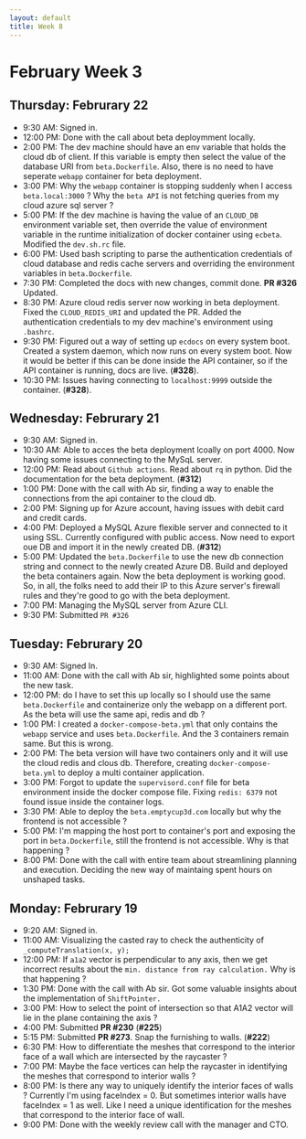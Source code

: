```yaml
---
layout: default
title: Week 8
---
```


# **February Week 3**
## **Thursday: Februrary 22**
- 9:30  AM: Signed in.
- 12:00 PM: Done with the call about beta deploymment locally.
- 2:00  PM: The dev machine should have an env variable that holds the cloud db of client. If this variable is empty then select the value of the database URI from `beta.Dockerfile`. Also, there is no need to have seperate `webapp` container for beta deployment.
- 3:00  PM: Why the `webapp` container is stopping suddenly when I access `beta.local:3000` ? Why the `beta API` is not fetching queries from my cloud azure sql server ?
- 5:00  PM: If the dev machine is having the value of an `CLOUD_DB` environment variable set, then override the value of environment variable in the runtime initialization of docker container using `ecbeta`. Modified the `dev.sh.rc` file.
- 6:00  PM: Used bash scripting to parse the authentication credentials of cloud database and redis cache servers and overriding the environment variables in `beta.Dockerfile`.
- 7:30  PM: Completed the docs with new changes, commit done. **PR #326** Updated.
- 8:30  PM: Azure cloud redis server now working in beta deployment. Fixed the `CLOUD_REDIS_URI` and updated the PR. Added the authentication credentials to my dev machine's environment using `.bashrc`.
- 9:30  PM: Figured out a way of setting up `ecdocs` on every system boot. Created a system daemon, which now runs on every system boot. Now it would be better if this can be done inside the API container, so if the API container is running, docs are live. (**#328**).
- 10:30 PM: Issues having connecting to `localhost:9999` outside the container. (**#328**).

## **Wednesday: Februrary 21**
- 9:30  AM: Signed in.
- 10:30 AM: Able to acces the beta deployment lcoally on port 4000. Now having some issues connecting to the MySqL server.
- 12:00 PM: Read about `Github actions`. Read about `rq` in python. Did the documentation for the beta deployment. (**#312**)
- 1:00  PM: Done with the call with Ab sir, finding a way to enable the connections from the api container to the cloud db.
- 2:00  PM: Signing up for Azure account, having issues with debit card and credit cards.
- 4:00  PM: Deployed a MySQL Azure flexible server and connected to it using SSL. Currently configured with public access. Now need to export oue DB and import it in the newly created DB. (**#312**)
- 5:00  PM: Updated the `beta.Dockerfile` to use the new db connection string and connect to the newly created Azure DB. Build and deployed the beta containers again. Now the beta deployment is working good. So, in all, the folks need to add their IP to this Azure server's firewall rules and they're good to go with the beta deployment.
- 7:00  PM: Managing the MySQL server from Azure CLI.
- 9:30  PM: Submitted `PR #326`

## **Tuesday: Februrary 20**
- 9:30  AM: Signed In.
- 11:00 AM: Done with the call with Ab sir, highlighted some points about the new task.
- 12:00 PM: do I have to set this up locally so I should use the same `beta.Dockerfile` and containerize only the webapp on a different port. As the beta will use the same api, redis and db ?
- 1:00  PM: I created a `docker-compose-beta.yml` that only contains the `webapp` service and uses `beta.Dockerfile`. And the 3 containers remain same. But this is wrong.
- 2:00  PM: The beta version will have two containers only and it will use the cloud redis and clous db. Therefore, creating `docker-compose-beta.yml` to deploy a multi container application.
- 3:00  PM: Forgot to update the `supervisord.conf` file for beta environment inside the docker compose file. Fixing `redis: 6379` not found issue inside the container logs.
- 3:30  PM: Able to deploy the `beta.emptycup3d.com` locally but why the frontend is not accessible ?
- 5:00  PM: I'm mapping the host port to container's port and exposing the port in `beta.Dockerfile`, still the frontend is not accessible. Why is that happening ?
- 8:00  PM: Done with the call with entire team about streamlining planning and execution. Deciding the new way of maintaing spent hours on unshaped tasks.

## **Monday: Februrary 19**
- 9:20  AM: Signed in.
- 11:00 AM: Visualizing the casted ray to check the authenticity of `_computeTranslation(x, y);`
- 12:00 PM: If `a1a2` vector is perpendicular to any axis, then we get incorrect results about the `min. distance from ray calculation.` Why is that happening ?
- 1:30  PM: Done with the call with Ab sir. Got some valuable insights about the implementation of `ShiftPointer.`
- 3:00  PM: How to select the point of intersection so that A1A2 vector will lie in the plane containing the axis ?
- 4:00  PM: Submitted **PR #230** (**#225**)
- 5:15  PM: Submitted **PR #273**. Snap the furnishing to walls. (**#222**)
- 6:30  PM: How to differentiate the meshes that correspond to the interior face of a wall which are intersected by the raycaster ?
- 7:00  PM: Maybe the face vertices can help the raycaster in identifying the meshes that correspond to interior walls ?
- 8:00  PM: Is there any way to uniquely identify the interior faces of walls ? Currently I'm using faceIndex = 0. But sometimes interior walls have faceIndex = 1 as well. Like I need a unique identification for the meshes that correspond to the interior face of wall.
- 9:00  PM: Done with the weekly review call with the manager and CTO.
